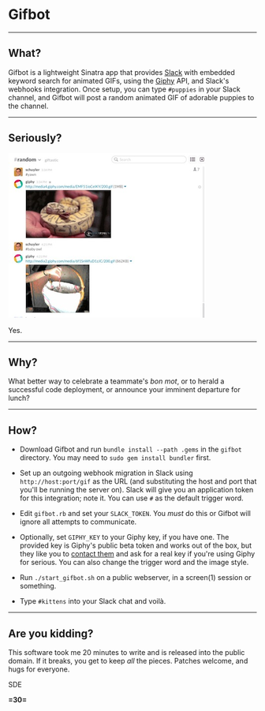 # Gifbot

---

## What?

Gifbot is a lightweight Sinatra app that provides [Slack](http://slack.com/) with embedded keyword search for animated GIFs, using the [Giphy](http://giphy.com/) API, and Slack's webhooks integration. Once setup, you can type `#puppies` in your Slack channel, and Gifbot will post a random animated GIF of adorable puppies to the channel.

---

## Seriously?


![image](screenshot.jpg)

Yes.

---

## Why?

What better way to celebrate a teammate's _bon mot_, or to herald a successful code deployment, or announce your imminent departure for lunch?

---

## How?

* Download Gifbot and run `bundle install --path .gems` in the `gifbot` directory. You may need to `sudo gem install bundler` first.

* Set up an outgoing webhook migration in Slack using `http://host:port/gif` as the URL (and substituting the host and port that you'll be running the server on). Slack will give you an application token for this integration; note it. You can use `#` as the default trigger word.

* Edit `gifbot.rb` and set your `SLACK_TOKEN`. You _must_ do this or Gifbot will ignore all attempts to communicate.

* Optionally, set `GIPHY_KEY` to your Giphy key, if you have one. The provided key is Giphy's public beta token and works out of the box, but they like you to [contact them](https://github.com/giphy/GiphyAPI) and ask for a real key if you're using Giphy for serious. You can also change the trigger word and the image style.

* Run `./start_gifbot.sh` on a public webserver, in a screen(1) session or something.

* Type `#kittens` into your Slack chat and voilà.

---

## Are you kidding?

This software took me 20 minutes to write and is released into the public domain. If it breaks, you get to keep _all_ the pieces. Patches welcome, and hugs for everyone.

SDE

__=30=__







